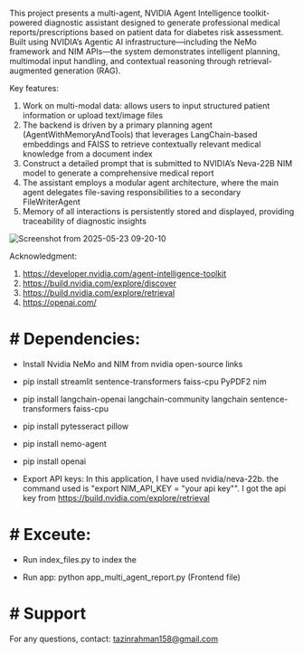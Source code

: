 This project presents a multi-agent, NVIDIA Agent Intelligence toolkit-powered diagnostic assistant designed to generate professional medical reports/prescriptions based on patient data for diabetes risk assessment. Built using NVIDIA’s Agentic AI infrastructure—including the NeMo framework and NIM APIs—the system demonstrates intelligent planning, multimodal input handling, and contextual reasoning through retrieval-augmented generation (RAG).

Key features:
1. Work on multi-modal data: allows users to input structured patient information or upload text/image files
2. The backend is driven by a primary planning agent (AgentWithMemoryAndTools) that leverages LangChain-based embeddings and FAISS to retrieve contextually relevant medical knowledge from a document index
3. Construct a detailed prompt that is submitted to NVIDIA’s Neva-22B NIM model to generate a comprehensive medical report
4. The assistant employs a modular agent architecture, where the main agent delegates file-saving responsibilities to a secondary FileWriterAgent
5.  Memory of all interactions is persistently stored and displayed, providing traceability of diagnostic insights

![Screenshot from 2025-05-23 09-20-10](https://github.com/user-attachments/assets/72c03f22-ebed-4224-889d-c20fc3a333f8)


 Acknowledgment:
 1. https://developer.nvidia.com/agent-intelligence-toolkit
 2. https://build.nvidia.com/explore/discover
 3. https://build.nvidia.com/explore/retrieval
 4. https://openai.com/


# # Dependencies:
* Install Nvidia NeMo and NIM from nvidia open-source links
* pip install streamlit sentence-transformers faiss-cpu PyPDF2 nim
* pip install langchain-openai langchain-community langchain sentence-transformers faiss-cpu
* pip install pytesseract pillow
* pip install nemo-agent
* pip install openai

* Export API keys: In this application, I have used nvidia/neva-22b. the command used is "export NIM_API_KEY = "your api key"". I got the api key from https://build.nvidia.com/explore/retrieval

# # Exceute:
* Run index_files.py to index the 

* Run app: python app_multi_agent_report.py (Frontend file)

# # Support
For any questions, contact: tazinrahman158@gmail.com
